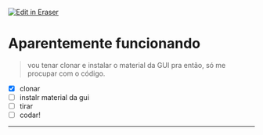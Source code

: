<p><a target="_blank" href="https://app.eraser.io/workspace/NNcBityeTk9JOR8yvnmp" id="edit-in-eraser-github-link"><img alt="Edit in Eraser" src="https://firebasestorage.googleapis.com/v0/b/second-petal-295822.appspot.com/o/images%2Fgithub%2FOpen%20in%20Eraser.svg?alt=media&amp;token=968381c8-a7e7-472a-8ed6-4a6626da5501"></a></p>

# Aparentemente funcionando
>  vou tenar clonar e instalar o material da GUI pra então, só me procupar com o código. 

- [x] clonar
- [ ] instalr material da gui
- [ ] tirar
- [ ] codar!
---




<!--- Eraser file: https://app.eraser.io/workspace/NNcBityeTk9JOR8yvnmp --->